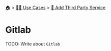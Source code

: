 <!--startTocHeader-->
[🏠](../../README.md) > [👷🏽 Use Cases](../README.md) > [🥉 Add Third Party Service](README.md)
# Gitlab
<!--endTocHeader-->
TODO: Write about `Gitlab`
<!--startTocSubTopic-->
<!--endTocSubTopic-->